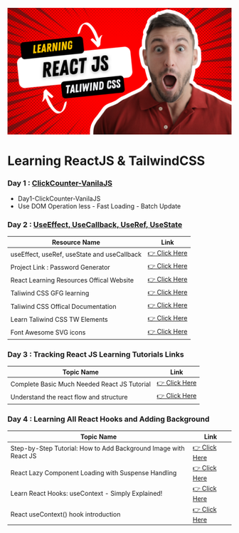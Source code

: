 ![](/logo.png)

# Learning ReactJS & TailwindCSS

### Day 1 : [ClickCounter-VanilaJS](/Day1-ClickCounter-VanilaJS/)

- Day1-ClickCounter-VanilaJS
- Use DOM Operation less - Fast Loading - Batch Update

### Day 2 : [UseEffect, UseCallback, UseRef, UseState](/UseEffect_useCallback_useRef_useState/)

<div align = "center" >

| Resource Name                               | Link                                                                                                        |
| ------------------------------------------- | ----------------------------------------------------------------------------------------------------------- |
| useEffect, useRef, useState and useCallback | [👉 Click Here](https://youtu.be/NmSh-YpmDU4?si=zvmLQOqh3c6wyaEy)                                           |
| Project Link : Password Generator           | [👉 Click Here](https://github.com/hiteshchoudhary/react-english/blob/main/05passwordgenerator/src/App.jsx) |
| React Learning Resources Offical Website    | [👉 Click Here](https://react.dev/reference/react/useCallback)                                              |
| Taliwind CSS GFG learning                   | [👉 Click Here](https://www.geeksforgeeks.org/tailwind-css-padding/?ref=lbp)                                |
| Taliwind CSS Offical Documentation          | [👉 Click Here](https://tailwindcss.com/docs/theme)                                                         |
| Learn Taliwind CSS TW Elements              | [👉 Click Here](https://tw-elements.com/learn/te-foundations/tailwind-css/about/)                           |
| Font Awesome SVG icons                      | [👉 Click Here](https://fontawesome.com/icons/lock?f=classic&s=solid)                                       |

</div>

### Day 3 : Tracking React JS Learning Tutorials Links

<div align = "center" >

| Topic Name                                   | Link                                                                                                      |
| -------------------------------------------- | --------------------------------------------------------------------------------------------------------- |
| Complete Basic Much Needed React JS Tutorial | [👉 Click Here](https://youtube.com/playlist?list=PLu71SKxNbfoDqgPchmvIsL4hTnJIrtige&si=SpPYVs2OvTb-YATA) |
| Understand the react flow and structure      | [👉 Click Here](https://youtu.be/yNbnA5pryMg?si=Y7wWvyIbEzGOMQ_P)                                         |

</div>

### Day 4 : Learning All React Hooks and Adding Background

<div align = "center" >

| Topic Name                                                       | Link                                                              |
| ---------------------------------------------------------------- | ----------------------------------------------------------------- |
| Step-by-Step Tutorial: How to Add Background Image with React JS | [👉 Click Here](https://youtu.be/6J2t_RyQopU?si=cf23Pc4Ju82jer0X) |
| React Lazy Component Loading with Suspense Handling              | [👉 Click Here](./src/App.jsx)                                    |
| Learn React Hooks: useContext - Simply Explained!                | [👉 Click Here](https://youtu.be/HYKDUF8X3qI?si=2pw1jJ9-E24KcyNg) |
| React useContext() hook introduction                             | [👉 Click Here](https://youtu.be/FpNfvbNYPsg?si=h246qQ3u7c3KxUuV) |

</div>
